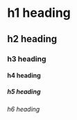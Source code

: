 # <h1> h1 heading <h2> h2 heading <h3> h3 heading <h4> h4 heading <h5> h5 heading   <h6> h6 heading
